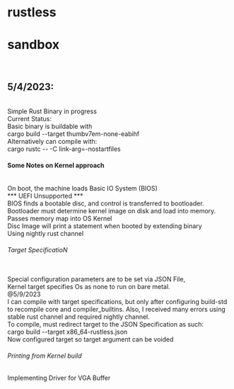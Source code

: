 # rustless
<h1>sandbox</h1><br>
<h2>5/4/2023:</h2><br>
Simple Rust Binary in progress<br> 
Current Status: <br>
Basic binary is buildable with <br>
cargo build --target thumbv7em-none-eabihf<br>
Alternatively can compile with: <br>
cargo rustc -- -C link-arg=-nostartfiles <br>
<h4>Some Notes on Kernel approach </h4><br>
On boot, the machine loads Basic IO System (BIOS) <br>
*** UEFI Unsupported *** <br>
BIOS finds a bootable disc, and control is transferred to bootloader.  <br>
Bootloader must determine kernel image on disk and load into memory. <br>
Passes memory map into OS Kernel <br>
Disc Image will print a statement when booted by extending binary <br>
Using nightly rust channel <br>
<h6> Target SpecificatioN </h6> <br>
Special configuration parameters are to be set via JSON File, <br>
Kernel target specifies Os as none to run on bare metal.<br>
@5/9/2023<br>
I can compile with target specifications, but only after configuring build-std to recompile core and compiler_builtins.  Also, I received many errors using stable rust channel and required nightly channel.<br>
To compile, must redirect target to the JSON Specification as such: <br>
cargo build --target x86_64-rustless.json<br>
Now configured target so target argument can be voided <br>
<h6> Printing from Kernel build </h6>
Implementing Driver for VGA Buffer <br>

